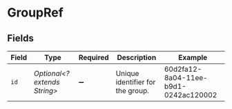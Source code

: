# GroupRef


## Fields

| Field                                | Type                                 | Required                             | Description                          | Example                              |
| ------------------------------------ | ------------------------------------ | ------------------------------------ | ------------------------------------ | ------------------------------------ |
| `id`                                 | *Optional<? extends String>*         | :heavy_minus_sign:                   | Unique identifier for the group.     | 60d2fa12-8a04-11ee-b9d1-0242ac120002 |